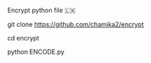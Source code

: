 Encrypt python file 🇱🇰

git clone https://github.com/chamika2/encrypt

cd encrypt

python ENCODE.py
